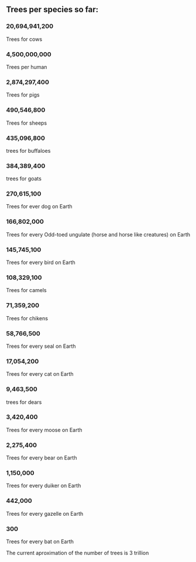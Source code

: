 ## Trees per species so far: ##

### 20,694,941,200 #### 
Trees for cows

### 4,500,000,000 #### 
Trees per human

### 2,874,297,400 #### 
Trees for pigs

### 490,546,800 #### 
Trees for sheeps

### 435,096,800 ### 
trees for buffaloes

### 384,389,400 ### 
trees for goats

### 270,615,100 ### 
Trees for ever dog on Earth

### 166,802,000 ###
Trees for every Odd-toed ungulate (horse and horse like creatures) on Earth

### 145,745,100 ### 
Trees for every bird on Earth

### 108,329,100 #### 
Trees for camels

### 71,359,200 #### 
Trees for chikens

### 58,766,500 ### 
Trees for every seal on Earth

### 17,054,200 ### 
Trees for every cat on Earth

### 9,463,500 ### 
trees for dears

### 3,420,400 ### 
Trees for every moose on Earth

### 2,275,400 ###
Trees for every bear on Earth

### 1,150,000 ### 
Trees for every duiker on Earth

### 442,000 ### 
Trees for every gazelle on Earth

### 300 ### 
Trees for every bat on Earth


The current aproximation of the number of trees is 3 trillion
